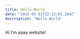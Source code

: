```yaml
---
title: Hello World
date: "2015-05-01T22:12:03.284Z"
description: "Hello World"
---
```

Hi I'm aaaa website!